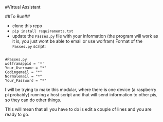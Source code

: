 #Virtual Assistant

##To Run##

- clone this repo
- ```pip install requirements.txt```
- update the ```Passes.py``` file with your information (the program will work as it is, you just wont be able to email or use wolfram)
Format of the ```Passes.py``` script:

```

#Passes.py
wolframappid = '*'
Your_Username = "*"
Codingemail = "*"
Normalemail = "*"
Your_Password = "*"

```


I will be trying to make this modular,  where there is one device (a raspberry pi probably) running a host script and that will send information to other pis, so they can do other things.

This will mean that all you have to do is edit a couple of lines and you are ready to go.
